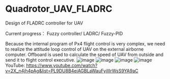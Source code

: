 # Quadrotor_UAV_FLADRC
Design of FLADRC controller for UAV

Current progress：
Fuzzy controller/
LADRC/
Fuzzy-PID

Because the internal program of Px4 flight control is very complex, we need to realize the attitude loop control of UAV on the external airborne computer. Offboard is used to calculate the speed of UAV from outside and send it to flight control executive.
![image](https://github.com/Sunchanghao/Quadrotor_UAV_FLADRC/blob/main/Pic/fig1.png)
![image](https://github.com/Sunchanghao/Quadrotor_UAV_FLADRC/blob/main/Pic/%E5%9B%BE%E7%89%877.png)
![image](https://github.com/Sunchanghao/Quadrotor_UAV_FLADRC/blob/main/Pic/FLADRC_sys.png)
![image](https://github.com/Sunchanghao/Quadrotor_UAV_FLADRC/blob/main/Pic/flight_sys.png)
YouTube: https://www.youtube.com/watch?v=2X_n4jh4pAg&list=PL9DU8B4eiAGBLaWauFyilllrWsS9YA9aC
